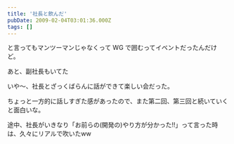 ```yaml
---
title: '社長と飲んだ'
pubDate: 2009-02-04T03:01:36.000Z
tags: []
---
```


と言ってもマンツーマンじゃなくって WG で囲むってイベントだったんだけど。

あと、副社長もいてた

いや〜、社長とざっくばらんに話ができて楽しい会だった。

ちょっと一方的に話しすぎた感があったので、また第二回、第三回と続いていくと面白いな。

途中、社長がいきなり「お前らの(開発の)やり方が分かった!!」って言った時は、久々にリアルで吹いたww
